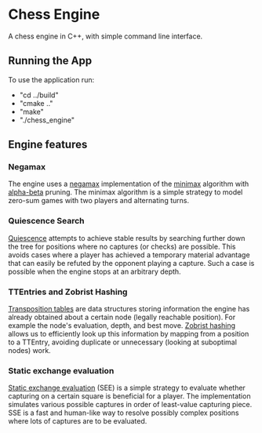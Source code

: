 # Chess Engine

A chess engine in C++, with simple command line interface.

## Running the App

To use the application run:
- "cd ../build"
- "cmake .."
- "make"
- "./chess_engine"

## Engine features

### Negamax

The engine uses a [negamax](https://www.chessprogramming.org/Negamax) implementation of the [minimax](https://www.chessprogramming.org/Minimax) algorithm with [alpha-beta](https://www.chessprogramming.org/Minimax) pruning. The minimax algorithm is a simple strategy to model zero-sum games with two players and alternating turns.

### Quiescence Search

[Quiescence](https://www.chessprogramming.org/Quiescence_Search) attempts to achieve stable results by searching further down the tree for positions where no captures (or checks) are possible. This avoids cases where a player has achieved a temporary material advantage that can easily be refuted by the opponent playing a capture. Such a case is possible when the engine stops at an arbitrary depth.

### TTEntries and Zobrist Hashing

[Transposition tables](https://www.chessprogramming.org/Transposition_Table) are data structures storing information the engine has already obtained about a certain node (legally reachable position). For example the node's evaluation, depth, and best move. [Zobrist hashing](https://www.chessprogramming.org/Zobrist_Hashing) allows us to efficiently look up this information by mapping from a position to a TTEntry, avoiding duplicate or unnecessary (looking at suboptimal nodes) work.

### Static exchange evaluation

[Static exchange evaluation](https://www.chessprogramming.org/Static_Exchange_Evaluation) (SEE) is a simple strategy to evaluate whether capturing on a certain square is beneficial for a player. The implementation simulates various possible captures in order of least-value capturing piece. SSE is a fast and human-like way to resolve possibly complex positions where lots of captures are to be evaluated.